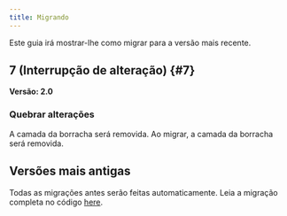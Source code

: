 ```yaml
---
title: Migrando
---
```


Este guia irá mostrar-lhe como migrar para a versão mais recente.

## 7 (Interrupção de alteração) {#7}

**Versão: 2.0**

### Quebrar alterações

A camada da borracha será removida. Ao migrar, a camada da borracha será removida.

## Versões mais antigas

Todas as migrações antes serão feitas automaticamente.
Leia a migração completa no código [here](https://github.com/LinwoodDev/Butterfly/blob/95825da4ebbf9ded392c863da577666dbcdda45c/app/lib/models/converter.dart#L17).
